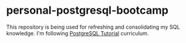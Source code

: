 # personal-postgresql-bootcamp

This repository is being used for refreshing and consolidating my SQL knowledge. I'm following [PostgreSQL Tutorial](https://www.postgresqltutorial.com) curriculum.

